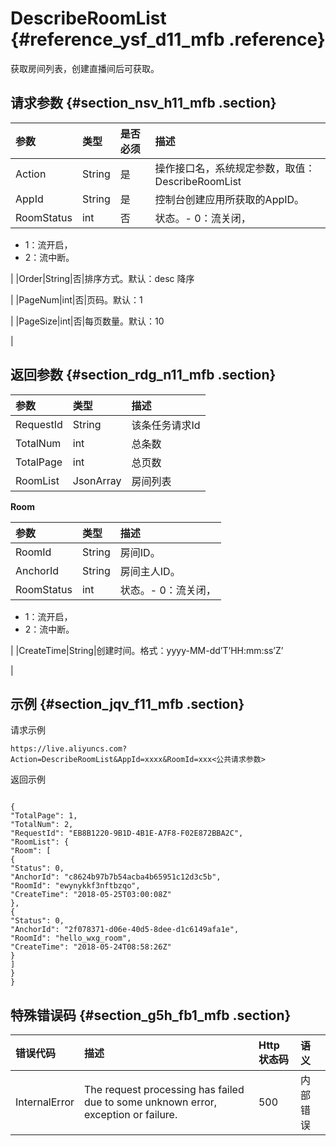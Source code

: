 # DescribeRoomList {#reference_ysf_d11_mfb .reference}

获取房间列表，创建直播间后可获取。

## 请求参数 {#section_nsv_h11_mfb .section}

|参数|类型|是否必须|描述|
|:-|:-|:---|:-|
|Action|String|是|操作接口名，系统规定参数，取值：DescribeRoomList|
|AppId|String|是|控制台创建应用所获取的AppID。|
|RoomStatus|int|否|状态。-   0：流关闭，
-   1：流开启，
-   2：流中断。

|
|Order|String|否|排序方式。默认：desc 降序

|
|PageNum|int|否|页码。默认：1

|
|PageSize|int|否|每页数量。默认：10

|

## 返回参数 {#section_rdg_n11_mfb .section}

|参数|类型|描述|
|:-|:-|:-|
|RequestId|String|该条任务请求Id|
|TotalNum|int|总条数|
|TotalPage|int|总页数|
|RoomList|JsonArray|房间列表|

**Room**

|参数|类型|描述|
|:-|:-|:-|
|RoomId|String|房间ID。|
|AnchorId|String|房间主人ID。|
|RoomStatus|int|状态。-   0：流关闭，
-   1：流开启，
-   2：流中断。

|
|CreateTime|String|创建时间。格式：yyyy-MM-dd’T’HH:mm:ss’Z’

|

## 示例 {#section_jqv_f11_mfb .section}

请求示例

```
https://live.aliyuncs.com?Action=DescribeRoomList&AppId=xxxx&RoomId=xxx<公共请求参数>
```

返回示例

```

{
"TotalPage": 1,
"TotalNum": 2,
"RequestId": "EB8B1220-9B1D-4B1E-A7F8-F02E872BBA2C",
"RoomList": {
"Room": [
{
"Status": 0,
"AnchorId": "c8624b97b7b54acba4b65951c12d3c5b",
"RoomId": "ewynykkf3nftbzqo",
"CreateTime": "2018-05-25T03:00:08Z"
},
{
"Status": 0,
"AnchorId": "2f078371-d06e-40d5-8dee-d1c6149afa1e",
"RoomId": "hello_wxg_room",
"CreateTime": "2018-05-24T08:58:26Z"
}
]
}
}
```

## 特殊错误码 {#section_g5h_fb1_mfb .section}

|错误代码|描述|Http 状态码|语义|
|:---|:-|:-------|:-|
|InternalError|The request processing has failed due to some unknown error, exception or failure.|500|内部错误|

